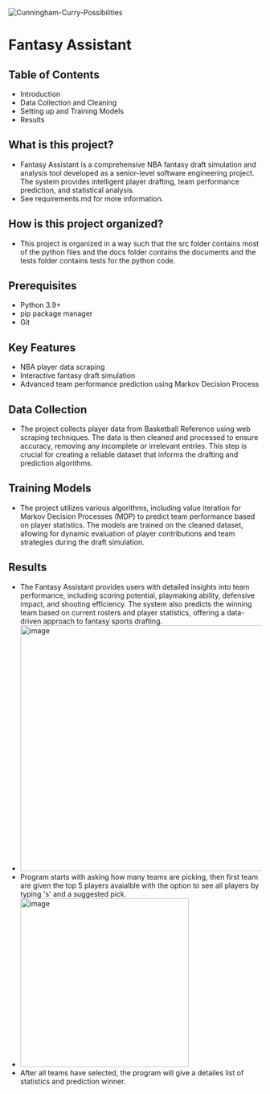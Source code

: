 ![Cunningham-Curry-Possibilities](https://github.com/user-attachments/assets/8ca4c94f-4f4e-45a2-952f-5864d5499fb3)
# Fantasy Assistant
## Table of Contents
* Introduction
* Data Collection and Cleaning
* Setting up and Training Models
* Results
## What is this project? 
* Fantasy Assistant is a comprehensive NBA fantasy draft simulation and analysis tool developed as a senior-level software engineering project. The system provides intelligent player drafting, team performance prediction, and statistical analysis. 
* See requirements.md for more information.
## How is this project organized?
* This project is organized in a way such that the src folder contains most of the python files and the docs folder contains the documents and the tests folder contains tests for the python code.
## Prerequisites
* Python 3.9+
* pip package manager
* Git
## Key Features
* NBA player data scraping
* Interactive fantasy draft simulation
* Advanced team performance prediction using Markov Decision Process
## Data Collection
* The project collects player data from Basketball Reference using web scraping techniques. The data is then cleaned and processed to ensure accuracy, removing any incomplete or irrelevant entries. This step is crucial for creating a reliable dataset that informs the drafting and prediction algorithms.
## Training Models
* The project utilizes various algorithms, including value iteration for Markov Decision Processes (MDP) to predict team performance based on player statistics. The models are trained on the cleaned dataset, allowing for dynamic evaluation of player contributions and team strategies during the draft simulation.
## Results
* The Fantasy Assistant provides users with detailed insights into team performance, including scoring potential, playmaking ability, defensive impact, and shooting efficiency. The system also predicts the winning team based on current rosters and player statistics, offering a data-driven approach to fantasy sports drafting.
* <img width="488" alt="image" src="https://github.com/user-attachments/assets/06a39038-b71d-44fb-9925-cd81a14c187c">
* Program starts with asking how many teams are picking, then first team are given the top 5 players avaialble with the option to see all players by typing 's' and a suggested pick.
* <img width="335" alt="image" src="https://github.com/user-attachments/assets/a22a1ddb-de71-4173-985f-e87eb350a00c">
* After all teams have selected, the program will give a detailes list of statistics and prediction winner.

